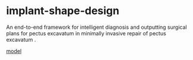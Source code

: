 # implant-shape-design
An end-to-end framework for intelligent diagnosis and outputting surgical plans for pectus excavatum in minimally invasive repair of pectus excavatum .

<a href="https://download.openmmlab.com/mmdetection/v2.0/cascade_rcnn/cascade_rcnn_r101_fpn_1x_coco/cascade_rcnn_r101_fpn_1x_coco_20200317-0b6a2fbf.pth" rel="nofollow">model</a>
